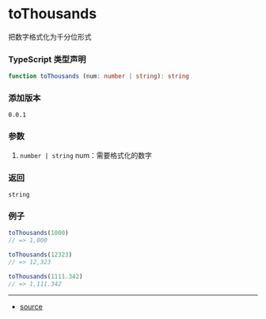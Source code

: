# toThousands

把数字格式化为千分位形式




### TypeScript 类型声明

```typescript
function toThousands (num: number | string): string
```



### 添加版本

`0.0.1`



### 参数
1. `number | string` num：需要格式化的数字

   

### 返回

`string`



### 例子

```typescript
toThousands(1000)
// => 1,000

toThousands(12323)
// => 12,323

toThousands(1111.342)
// => 1,111.342
```


----

- [source](https://github.com/iius-l/iius-s/blob/main/src/common/toThousands.ts)